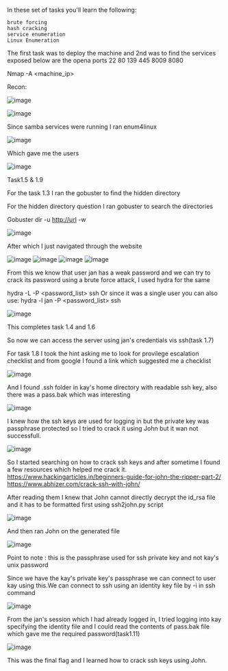 In these set of tasks you'll learn the following:

    brute forcing 
    hash cracking 
    service enumeration
    Linux Enumeration

The first task was to deploy the machine and 2nd was to find the services exposed
 below are the opena ports
22
80
139
445
8009
8080

Nmap -A <machine_ip>

Recon: 

![image](https://user-images.githubusercontent.com/45536407/84288688-8015e880-ab0f-11ea-88cc-fa4079598e81.png)

![image](https://user-images.githubusercontent.com/45536407/84368522-a7b69080-aba3-11ea-881e-1da83458c8ce.png)


Since samba services were running I ran enum4linux

![image](https://user-images.githubusercontent.com/45536407/84368565-b8670680-aba3-11ea-84b8-2ff1cc82ba52.png)

Which gave me the users 

![image](https://user-images.githubusercontent.com/45536407/84368651-d6346b80-aba3-11ea-849a-f6ed6c87e2f1.png)


Task1.5 & 1.9

For the task 1.3 I ran the gobuster to find the hidden directory

For the hidden directory question I ran gobuster to search the directories

Gobuster dir -u <http://url> -w <wordlist>

![image](https://user-images.githubusercontent.com/45536407/84368702-e8aea500-aba3-11ea-9503-68d5447fff6e.png)


After which I just navigated through the website

![image](https://user-images.githubusercontent.com/45536407/84368732-f532fd80-aba3-11ea-9390-009cc1a22bfd.png)
![image](https://user-images.githubusercontent.com/45536407/84368747-f95f1b00-aba3-11ea-9328-2cc57495bc03.png)
![image](https://user-images.githubusercontent.com/45536407/84368762-fd8b3880-aba3-11ea-81a2-9e0e1ef9a429.png)
![image](https://user-images.githubusercontent.com/45536407/84368778-011ebf80-aba4-11ea-8b0c-fe6656413b80.png)









From this we know that user jan has a weak password and we can try to crack its password using a brute force attack, I used hydra for the same

hydra -L <userlist> -P <password_list> ssh
Or  since it was a single user you can also use: hydra -l jan  -P <password_list> ssh


![image](https://user-images.githubusercontent.com/45536407/84368810-0c71eb00-aba4-11ea-827e-07bcc387b3eb.png)





This completes task 1.4 and 1.6

So now we can access the server using jan's credentials vis ssh(task 1.7)

For task 1.8 I took the hint asking me to look for provilege escalation checklist and from google I found a link which suggested me a checklist

![image](https://user-images.githubusercontent.com/45536407/84368865-1e538e00-aba4-11ea-9187-d95bd2dba440.png)



And I found .ssh folder in kay's home directory with readable ssh key, also there was a pass.bak which was interesting 


![image](https://user-images.githubusercontent.com/45536407/84368932-2f040400-aba4-11ea-91c6-b1e2043efd6b.png)



I knew how the ssh keys are used for logging in but the private key was passphrase protected so I tried to crack it using John but it wan not successfull.


![image](https://user-images.githubusercontent.com/45536407/84368992-3e834d00-aba4-11ea-8f65-4a377bb6cec2.png)


So I started searching on how to crack ssh keys and after sometime I found a few resources which helped me crack it.
https://www.hackingarticles.in/beginners-guide-for-john-the-ripper-part-2/
https://www.abhizer.com/crack-ssh-with-john/

After reading them I knew that John cannot directly decrypt the id_rsa file and it has to be formatted first using ssh2john.py script

![image](https://user-images.githubusercontent.com/45536407/84369039-4cd16900-aba4-11ea-8e7b-66bafb77d603.png)

And then ran John on the generated file

![image](https://user-images.githubusercontent.com/45536407/84369083-58bd2b00-aba4-11ea-940f-5976b0d0bf77.png)


Point to note : this is the passphrase used for ssh private key and not kay's unix password

Since we have the kay's private key's passphrase we can connect to user kay using this.We can connect to ssh using an identity key file by -i in ssh command

![image](https://user-images.githubusercontent.com/45536407/84369115-61adfc80-aba4-11ea-8851-5cf063496653.png)


From the jan's session which I had already logged in, I tried logging  into kay specifying the identity file and I could read the contents of pass.bak file which gave me the required password(task1.11)

![image](https://user-images.githubusercontent.com/45536407/84369163-6ffc1880-aba4-11ea-88a4-27764f6d816b.png)


This was the final flag and I learned how to crack ssh keys using John.


